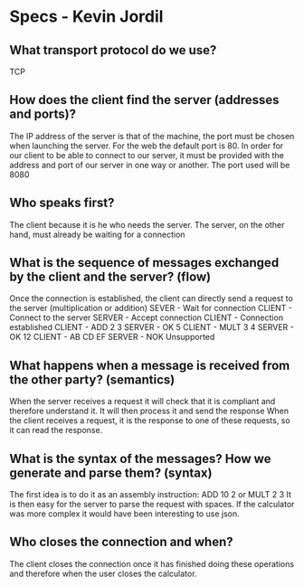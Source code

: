 # Specs - Kevin Jordil
## What transport protocol do we use?
TCP
## How does the client find the server (addresses and ports)?
The IP address of the server is that of the machine, the port must be chosen when launching the server. For the web the default port is 80.
In order for our client to be able to connect to our server, it must be provided with the address and port of our server in one way or another.
The port used will be 8080
## Who speaks first?
The client because it is he who needs the server. The server, on the other hand, must already be waiting for a connection
## What is the sequence of messages exchanged by the client and the server? (flow)
Once the connection is established, the client can directly send a request to the server (multiplication or addition)
SEVER - Wait for connection
CLIENT - Connect to the server
SERVER - Accept connection
CLIENT - Connection established
CLIENT - ADD 2 3
SERVER - OK 5
CLIENT - MULT 3 4
SERVER - OK 12
CLIENT - AB CD EF
SERVER - NOK Unsupported
## What happens when a message is received from the other party? (semantics)
When the server receives a request it will check that it is compliant and therefore understand it. It will then process it and send the response
When the client receives a request, it is the response to one of these requests, so it can read the response.
## What is the syntax of the messages? How we generate and parse them? (syntax)
The first idea is to do it as an assembly instruction: ADD 10 2 or MULT 2 3
It is then easy for the server to parse the request with spaces.
If the calculator was more complex it would have been interesting to use json.
## Who closes the connection and when?
The client closes the connection once it has finished doing these operations and therefore when the user closes the calculator.
